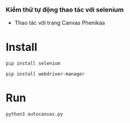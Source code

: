 ### Kiểm thử tự động thao tác với selenium
- Thao tác với trang Canvas Phenikaa
# Install
```
pip install selenium
```
```
pip install webdriver-manager
```
# Run
```
python3 autocanvas.py
```
